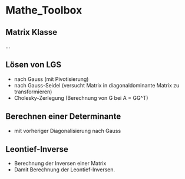 # Mathe_Toolbox

## Matrix Klasse
...

## Lösen von LGS
* nach Gauss (mit Pivotisierung)
* nach Gauss-Seidel (versucht Matrix in diagonaldominante Matrix zu transformieren)
* Cholesky-Zerlegung (Berechnung von G bei A = GG^T)

## Berechnen einer Determinante
* mit vorheriger Diagonalisierung nach Gauss

## Leontief-Inverse
* Berechnung der Inversen einer Matrix
* Damit Berechnung der Leontief-Inversen.
